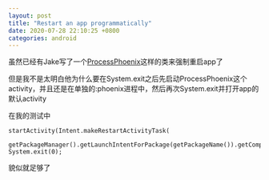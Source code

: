 ```yaml
---
layout: post
title: "Restart an app programmatically"
date: 2020-07-28 22:10:25 +0800
categories: android
---
```


虽然已经有Jake写了一个[ProcessPhoenix](https://github.com/JakeWharton/ProcessPhoenix/blob/master/process-phoenix/src/main/java/com/jakewharton/processphoenix/ProcessPhoenix.java)这样的类来强制重启app了


但是我不是太明白他为什么要在System.exit之后先启动ProcessPhoenix这个activity，并且还是在单独的:phoenix进程中，然后再次System.exit并打开app的默认activity

在我的测试中

    startActivity(Intent.makeRestartActivityTask(  
            getPackageManager().getLaunchIntentForPackage(getPackageName()).getComponent()));   
    System.exit(0);

貌似就足够了